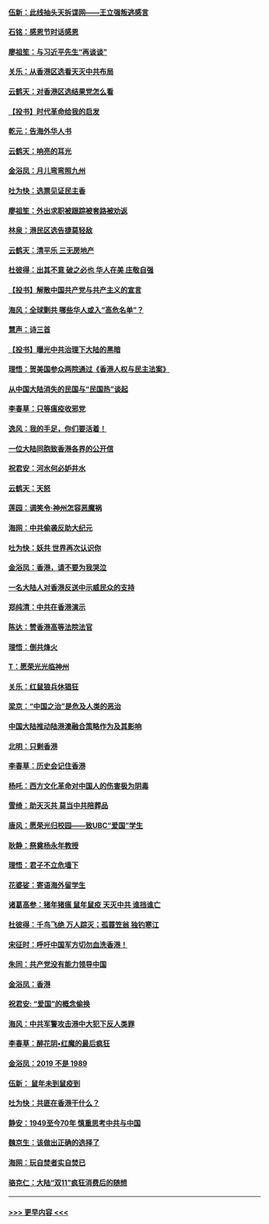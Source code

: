 #### [伍新：此线抽头天拆谍网——王立强叛逃感言](../pages/nsc993/n11687981.md?t=11290611) 
#### [石铭：感恩节时话感恩](../pages/nsc993/n11687568.md?t=11290611) 
#### [廖祖笙：与习近平先生“再谈谈”](../pages/nsc993/n11687005.md?t=11290611) 
#### [关乐：从香港区选看天灭中共布局](../pages/nsc993/n11686647.md?t=11290611) 
#### [云鹤天：对香港区选结果党怎么看](../pages/nsc993/n11686216.md?t=11290611) 
#### [【投书】时代革命给我的启发](../pages/nsc993/n11684287.md?t=11290611) 
#### [乾元：告海外华人书](../pages/nsc993/n11684044.md?t=11290611) 
#### [云鹤天：响亮的耳光](../pages/nsc993/n11684254.md?t=11290611) 
#### [金浴凤：月儿弯弯照九州](../pages/nsc993/n11684231.md?t=11290611) 
#### [吐为快：选票见证民主香](../pages/nsc993/n11684206.md?t=11290611) 
#### [廖祖笙：外出求职被跟踪被套路被劝返](../pages/nsc993/n11683874.md?t=11290611) 
#### [林泉：港民区选告捷莫轻敌](../pages/nsc993/n11683930.md?t=11290611) 
#### [云鹤天：清平乐 三无房地产](../pages/nsc993/n11681521.md?t=11290611) 
#### [杜彼得：出其不意 破之必也 华人在美 庄敬自强](../pages/nsc993/n11679554.md?t=11290611) 
#### [【投书】解散中国共产党与共产主义的宣言](../pages/nsc993/n11679177.md?t=11290611) 
#### [海风：全球剿共 哪些华人或入“高危名单”？](../pages/nsc993/n11678617.md?t=11290611) 
#### [慧声：诗三首](../pages/nsc993/n11678848.md?t=11290611) 
#### [【投书】曝光中共治理下大陆的黑暗](../pages/nsc993/n11678674.md?t=11290611) 
#### [理悟：贺美国参众两院通过《香港人权与民主法案》](../pages/nsc993/n11678104.md?t=11290611) 
#### [从中国大陆消失的民国与“民国热”谈起](../pages/nsc993/n11678075.md?t=11290611) 
#### [李春草：只等瘟疫收邪党](../pages/nsc993/n11677308.md?t=11290611) 
#### [逸风：我的手足，你们要活着！](../pages/nsc993/n11676352.md?t=11290611) 
#### [一位大陆同胞致香港各界的公开信](../pages/nsc993/n11675761.md?t=11290611) 
#### [祝君安：河水何必妒井水](../pages/nsc993/n11675746.md?t=11290611) 
#### [云鹤天：天怒](../pages/nsc993/n11675718.md?t=11290611) 
#### [莲园：调笑令‧神州怎容恶魔祸](../pages/nsc993/n11675648.md?t=11290611) 
#### [海网：中共偷袭反助大纪元](../pages/nsc993/n11673515.md?t=11290611) 
#### [吐为快：妖共 世界再次认识你](../pages/nsc993/n11673506.md?t=11290611) 
#### [金浴凤：香港，请不要为我哭泣](../pages/nsc993/n11673248.md?t=11290611) 
#### [一名大陆人对香港反送中示威民众的支持](../pages/nsc993/n11672615.md?t=11290611) 
#### [郑纯清：中共在香港演示](../pages/nsc993/n11670539.md?t=11290611) 
#### [陈达：赞香港高等法院法官](../pages/nsc993/n11669542.md?t=11290611) 
#### [理悟：倒共烽火](../pages/nsc993/n11668844.md?t=11290611) 
#### [T：愿荣光光临神州](../pages/nsc993/n11668421.md?t=11290611) 
#### [关乐：红鼠狼兵休猖狂](../pages/nsc993/n11668378.md?t=11290611) 
#### [梁京：“中国之治”是危及人类的恶治](../pages/nsc993/n11668328.md?t=11290611) 
#### [中国大陆推动陆港澳融合策略作为及其影响](../pages/nsc993/n11668157.md?t=11290611) 
#### [北明：只剩香港](../pages/nsc993/n11668002.md?t=11290611) 
#### [李春草：历史会记住香港](../pages/nsc993/n11667927.md?t=11290611) 
#### [杨吒：西方文化革命对中国人的伤害极为阴毒](../pages/nsc993/n11664521.md?t=11290611) 
#### [雪绮：助天灭共 莫当中共陪葬品](../pages/nsc993/n11662650.md?t=11290611) 
#### [唐风：愿荣光归校园——致UBC“爱国”学生](../pages/nsc993/n11662194.md?t=11290611) 
#### [耿静：祭奠杨永年教授](../pages/nsc993/n11662514.md?t=11290611) 
#### [理悟：君子不立危墙下](../pages/nsc993/n11662172.md?t=11290611) 
#### [花婆娑：寄语海外留学生](../pages/nsc993/n11662121.md?t=11290611) 
#### [诸葛高参：猪年猪瘟 鼠年鼠疫 天灭中共 谁挡谁亡](../pages/nsc993/n11661980.md?t=11290611) 
#### [杜彼得：千鸟飞绝 万人踪灭；孤蓑笠翁 独钓寒江](../pages/nsc993/n11661170.md?t=11290611) 
#### [宋征时：呼吁中国军方切勿血洗香港！](../pages/nsc993/n11415318.md?t=11290611) 
#### [朱同：共产党没有能力领导中国](../pages/nsc993/n11660421.md?t=11290611) 
#### [金浴凤：香港](../pages/nsc993/n11660419.md?t=11290611) 
#### [祝君安: “爱国”的概念偷换](../pages/nsc993/n11659706.md?t=11290611) 
#### [海风：中共军警攻击港中大犯下反人类罪](../pages/nsc993/n11659632.md?t=11290611) 
#### [李春草：醉花阴•红魔的最后疯狂](../pages/nsc993/n11659287.md?t=11290611) 
#### [金浴凤：2019 不是 1989](../pages/nsc993/n11657663.md?t=11290611) 
#### [伍新： 鼠年未到鼠疫到](../pages/nsc993/n11655098.md?t=11290611) 
#### [吐为快：共匪在香港干什么？](../pages/nsc993/n11654891.md?t=11290611) 
#### [静安：1949至今70年 慎重思考中共与中国](../pages/nsc993/n11651244.md?t=11290611) 
#### [魏京生：该做出正确的选择了](../pages/nsc993/n11653084.md?t=11290611) 
#### [海网：玩自焚者实自焚已](../pages/nsc993/n11652423.md?t=11290611) 
#### [骆克仁：大陆“双11”疯狂消费后的随想](../pages/nsc993/n11652305.md?t=11290611) 

----
#### [ >>> 更早内容 <<< ](../indexes/nsc993-earlier.md)
